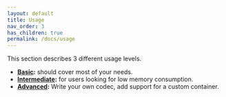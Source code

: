 ```yaml
---
layout: default
title: Usage
nav_order: 3
has_children: true
permalink: /docs/usage
---
```


This section describes 3 different usage levels.

* **[Basic](basic):** should cover most of your needs.
* **[Intermediate](intermediate):** for users looking for low memory consumption.
* **[Advanced](advanced):** Write your own codec, add support for a custom container.
